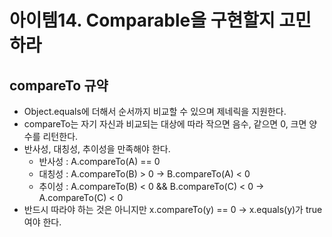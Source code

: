 # 아이템14. Comparable을 구현할지 고민하라

## compareTo 규약

- Object.equals에 더해서 순서까지 비교할 수 있으며 제네릭을 지원한다.
- compareTo는 자기 자신과 비교되는 대상에 따라 작으면 음수, 같으면 0, 크면 양수를 리턴한다.
- 반사성, 대칭성, 추이성을 만족해야 한다.
  - 반사성 : A.compareTo(A) == 0
  - 대칭성 : A.compareTo(B) > 0 → B.compareTo(A) < 0
  - 추이성 : A.compareTo(B) < 0 && B.compareTo(C) < 0 → A.compareTo(C) < 0
- 반드시 따라야 하는 것은 아니지만 x.compareTo(y) == 0 → x.equals(y)가 true여야 한다.
